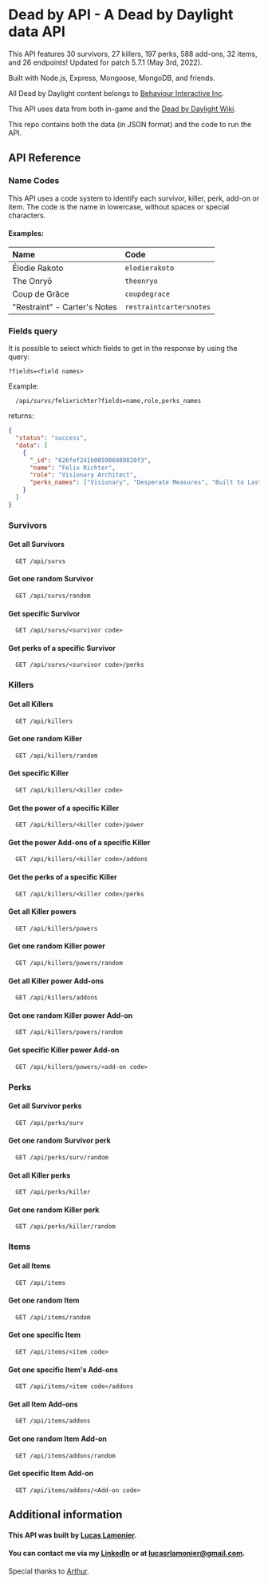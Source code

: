 # Dead by API - A Dead by Daylight data API

This API features 30 survivors, 27 killers, 197 perks, 588 add-ons, 32 items, and 26 endpoints! Updated for patch 5.7.1 (May 3rd, 2022).

Built with Node.js, Express, Mongoose, MongoDB, and friends.

All Dead by Daylight content belongs to [Behaviour Interactive Inc](https://deadbydaylight.com/).

This API uses data from both in-game and the [Dead by Daylight Wiki](https://deadbydaylight.fandom.com/wiki/Dead_by_Daylight_Wiki).

This repo contains both the data (in JSON format) and the code to run the API.

## API Reference

### Name Codes

This API uses a code system to identify each survivor, killer, perk, add-on or item. The code is the name in lowercase, without spaces or special characters.

#### Examples:

| Name                         | Code                    |
| :--------------------------- | :---------------------- |
| Élodie Rakoto                | `elodierakoto`          |
| The Onryō                    | `theonryo`              |
| Coup de Grâce                | `coupdegrace`           |
| "Restraint" - Carter's Notes | `restraintcartersnotes` |

### Fields query

It is possible to select which fields to get in the response by using the query:

`?fields=<field names>`

Example:

```http
  /api/survs/felixrichter?fields=name,role,perks_names
```

returns:

```json
{
  "status": "success",
  "data": [
    {
      "_id": "626fef241b005986989820f3",
      "name": "Felix Richter",
      "role": "Visionary Architect",
      "perks_names": ["Visionary", "Desperate Measures", "Built to Last"]
    }
  ]
}
```

### Survivors

#### Get all Survivors

```http
  GET /api/survs
```

#### Get one random Survivor

```http
  GET /api/survs/random
```

#### Get specific Survivor

```http
  GET /api/survs/<survivor code>
```

#### Get perks of a specific Survivor

```http
  GET /api/survs/<survivor code>/perks
```

### Killers

#### Get all Killers

```http
  GET /api/killers
```

#### Get one random Killer

```http
  GET /api/killers/random
```

#### Get specific Killer

```http
  GET /api/killers/<killer code>
```

#### Get the power of a specific Killer

```http
  GET /api/killers/<killer code>/power
```

#### Get the power Add-ons of a specific Killer

```http
  GET /api/killers/<killer code>/addons
```

#### Get the perks of a specific Killer

```http
  GET /api/killers/<killer code>/perks
```

#### Get all Killer powers

```http
  GET /api/killers/powers
```

#### Get one random Killer power

```http
  GET /api/killers/powers/random
```

#### Get all Killer power Add-ons

```http
  GET /api/killers/addons
```

#### Get one random Killer power Add-on

```http
  GET /api/killers/powers/random
```

#### Get specific Killer power Add-on

```http
  GET /api/killers/powers/<add-on code>
```

### Perks

#### Get all Survivor perks

```http
  GET /api/perks/surv
```

#### Get one random Survivor perk

```http
  GET /api/perks/surv/random
```

#### Get all Killer perks

```http
  GET /api/perks/killer
```

#### Get one random Killer perk

```http
  GET /api/perks/killer/random
```

### Items

#### Get all Items

```http
  GET /api/items
```

#### Get one random Item

```http
  GET /api/items/random
```

#### Get one specific Item

```http
  GET /api/items/<item code>
```

#### Get one specific Item's Add-ons

```http
  GET /api/items/<item code>/addons
```

#### Get all Item Add-ons

```http
  GET /api/items/addons
```

#### Get one random Item Add-on

```http
  GET /api/items/addons/random
```

#### Get specific Item Add-on

```http
  GET /api/items/addons/<Add-on code>
```

## Additional information

#### This API was built by [Lucas Lamonier](https://github.com/LrLamonier).

#### You can contact me via my [LinkedIn](https://www.linkedin.com/in/lamonier/) or at [lucasrlamonier@gmail.com](mailto:lucasrlamonier@gmail.com).

Special thanks to [Arthur](https://github.com/ArthR1beiro).
